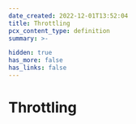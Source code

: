 ```yaml
---
date_created: 2022-12-01T13:52:04
title: Throttling
pcx_content_type: definition
summary: >-

hidden: true
has_more: false
has_links: false
---
```


# Throttling
